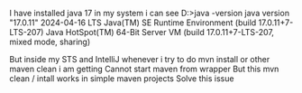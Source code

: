 I have installed java 17 in my system i can see
D:\>java -version
java version "17.0.11" 2024-04-16 LTS
Java(TM) SE Runtime Environment (build 17.0.11+7-LTS-207)
Java HotSpot(TM) 64-Bit Server VM (build 17.0.11+7-LTS-207, mixed mode, sharing)

But inside my STS and IntelliJ whenever i try to do mvn install or other maven clean i am getting Cannot start maven from wrapper
But this mvn clean / intall works in simple maven projects
Solve this issue
